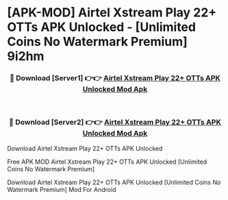 # [APK-MOD] Airtel Xstream Play  22+ OTTs APK Unlocked - [Unlimited Coins No Watermark Premium] 9i2hm



<div align="center">
<h3>🔴 Download [Server1] 👉👉 <a href="https://momento.my/?title=Airtel_Xstream_Play__22+_OTTs_APK_Unlocked">Airtel Xstream Play  22+ OTTs APK Unlocked Mod Apk</a></h3><br>

<h3>🔴 Download [Server2] 👉👉 <a href="https://momento.my/?title=Airtel_Xstream_Play__22+_OTTs_APK_Unlocked">Airtel Xstream Play  22+ OTTs APK Unlocked Mod Apk</a></h3>
</div>



Download Airtel Xstream Play  22+ OTTs APK Unlocked 

Free APK MOD Airtel Xstream Play  22+ OTTs APK Unlocked [Unlimited Coins No Watermark Premium]

Download Airtel Xstream Play  22+ OTTs APK Unlocked [Unlimited Coins No Watermark Premium] Mod For Android
